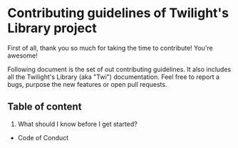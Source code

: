 # Contributing guidelines of Twilight's Library project

First of all, thank you so much for taking the time to contribute! You're awesome!

Following document is the set of out contributing guidelines.
It also includes all the Twilight's Library (aka "Twi") documentation.
Feel free to report a bugs, purpose the new features or open pull requests.

## Table of content

1. What should I know before I get started?

  * Code of Conduct
